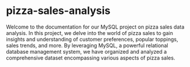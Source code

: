 # pizza-sales-analysis
Welcome to the documentation for our MySQL project on pizza sales data analysis. In this project, we delve into the world of pizza sales to gain insights and understanding of customer preferences, popular toppings, sales trends, and more. By leveraging MySQL, a powerful relational database management system, we have organized and analyzed a comprehensive dataset encompassing various aspects of pizza sales.
